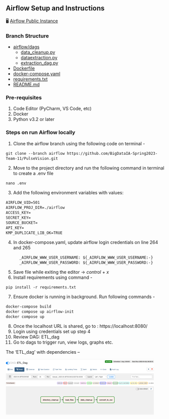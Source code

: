 ## Airflow Setup and Instructions

🖥️  <a href="http://23.21.117.161:8080/home" target="_blank">Airflow Public Instance</a>


### Branch Structure

* [airflow/dags](./airflow/dags)
  * [data_cleanup.py](./airflow/dags/data_cleanup.py)
  * [dataextraction.py](./airflow/dags/dataextraction.py)
  * [extraction_dag.py](./airflow/dags/extraction_dag.py)
* [Dockerfile](./Dockerfile)
* [docker-compose.yaml](./docker-compose.yaml)
* [requirements.txt](./requirements.txt)
* [README.md](./README.md)

### Pre-requisites

1. Code Editor (PyCharm, VS Code, etc)
2. Docker
3. Python v3.2 or later

### Steps on run Airflow locally

1. Clone the airflow branch using the following code on terminal - 
````
git clone --branch airflow https://github.com/BigDataIA-Spring2023-Team-11/PulseVision.git
````
2. Move to the project directory and run the following command in terminal to create a .env file
````
nano .env
````
3. Add the following environment variables with values:
```
AIRFLOW_UID=501
AIRFLOW_PROJ_DIR=./airflow
ACCESS_KEY=
SECRET_KEY=
SOURCE_BUCKET=
API_KEY=
KMP_DUPLICATE_LIB_OK=TRUE
```
4. In docker-compose.yaml, update airflow login credentials on line 264 and 265
```commandline
      _AIRFLOW_WWW_USER_USERNAME: ${_AIRFLOW_WWW_USER_USERNAME:-}
      _AIRFLOW_WWW_USER_PASSWORD: ${_AIRFLOW_WWW_USER_PASSWORD:-}
```
5. Save file while exiting the editor -> *control* + *x*
6. Install requirements using command - 
```commandline
pip install -r requirements.txt
```
7. Ensure docker is running in background. Run following commands - 
```commandline
docker-compose build
docker compose up airflow-init
docker compose up
```
8. Once the localhost URL is shared, go to : https://localhost:8080/
9. Login using credentials set up step 4
10. Review DAG: ETL_dag
11. Go to dags to trigger run, view logs, graphs etc.


The ‘ETL_dag’ with dependencies – 

![img.png](images/etl.png)





